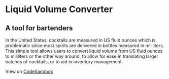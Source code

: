 # Liquid Volume Converter

## A tool for bartenders

In the United States, cocktails are measured in US fluid ounces which is problematic since most spirits are delivered in bottles measured in mililiters. This simple tool allows users to convert liquid volume from US fluid ounces to mililiters or the other way around, to allow for ease in translating larger batches of cocktails, or to aid in inventory management.

View on [CodeSandbox](https://codesandbox.io/s/p2jmppn8pj)

